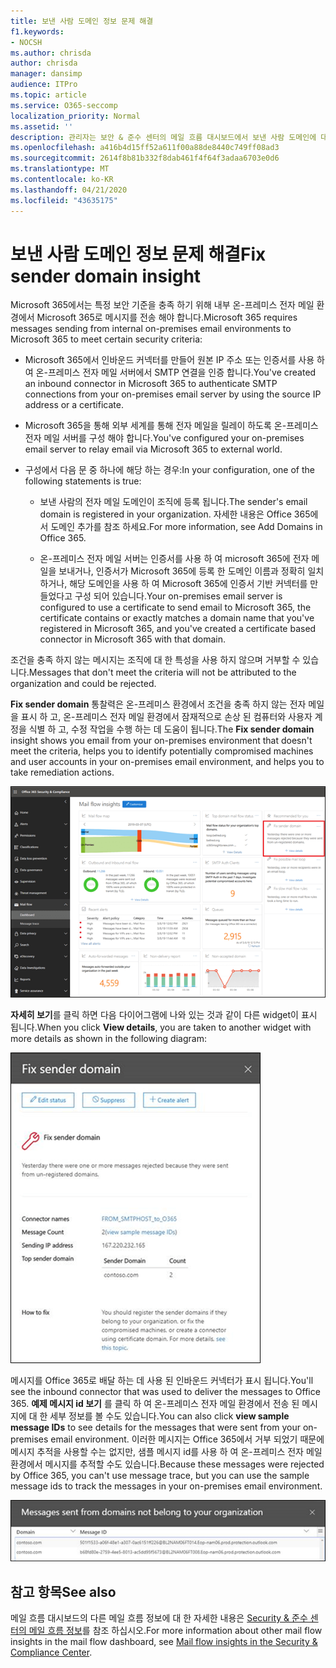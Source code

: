 ```yaml
---
title: 보낸 사람 도메인 정보 문제 해결
f1.keywords:
- NOCSH
ms.author: chrisda
author: chrisda
manager: dansimp
audience: ITPro
ms.topic: article
ms.service: O365-seccomp
localization_priority: Normal
ms.assetid: ''
description: 관리자는 보안 & 준수 센터의 메일 흐름 대시보드에서 보낸 사람 도메인에 대 한 정보를 수정 하는 방법에 대해 알아볼 수 있습니다.
ms.openlocfilehash: a416b4d15ff52a611f00a88de8440c749ff08ad3
ms.sourcegitcommit: 2614f8b81b332f8dab461f4f64f3adaa6703e0d6
ms.translationtype: MT
ms.contentlocale: ko-KR
ms.lasthandoff: 04/21/2020
ms.locfileid: "43635175"
---
```

# <a name="fix-sender-domain-insight"></a><span data-ttu-id="857f1-103">보낸 사람 도메인 정보 문제 해결</span><span class="sxs-lookup"><span data-stu-id="857f1-103">Fix sender domain insight</span></span>

<span data-ttu-id="857f1-104">Microsoft 365에서는 특정 보안 기준을 충족 하기 위해 내부 온-프레미스 전자 메일 환경에서 Microsoft 365로 메시지를 전송 해야 합니다.</span><span class="sxs-lookup"><span data-stu-id="857f1-104">Microsoft 365 requires messages sending from internal on-premises email environments to Microsoft 365 to meet certain security criteria:</span></span>

- <span data-ttu-id="857f1-105">Microsoft 365에서 인바운드 커넥터를 만들어 원본 IP 주소 또는 인증서를 사용 하 여 온-프레미스 전자 메일 서버에서 SMTP 연결을 인증 합니다.</span><span class="sxs-lookup"><span data-stu-id="857f1-105">You've created an inbound connector in Microsoft 365 to authenticate SMTP connections from your on-premises email server by using the source IP address or a certificate.</span></span>

- <span data-ttu-id="857f1-106">Microsoft 365을 통해 외부 세계를 통해 전자 메일을 릴레이 하도록 온-프레미스 전자 메일 서버를 구성 해야 합니다.</span><span class="sxs-lookup"><span data-stu-id="857f1-106">You've configured your on-premises email server to relay email via Microsoft 365 to external world.</span></span>

- <span data-ttu-id="857f1-107">구성에서 다음 문 중 하나에 해당 하는 경우:</span><span class="sxs-lookup"><span data-stu-id="857f1-107">In your configuration, one of the following statements is true:</span></span>

  - <span data-ttu-id="857f1-108">보낸 사람의 전자 메일 도메인이 조직에 등록 됩니다.</span><span class="sxs-lookup"><span data-stu-id="857f1-108">The sender's email domain is registered in your organization.</span></span> <span data-ttu-id="857f1-109">자세한 내용은 Office 365에서 도메인 추가를 참조 하세요.</span><span class="sxs-lookup"><span data-stu-id="857f1-109">For more information, see Add Domains in Office 365.</span></span>

  - <span data-ttu-id="857f1-110">온-프레미스 전자 메일 서버는 인증서를 사용 하 여 microsoft 365에 전자 메일을 보내거나, 인증서가 Microsoft 365에 등록 한 도메인 이름과 정확히 일치 하거나, 해당 도메인을 사용 하 여 Microsoft 365에 인증서 기반 커넥터를 만들었다고 구성 되어 있습니다.</span><span class="sxs-lookup"><span data-stu-id="857f1-110">Your on-premises email server is configured to use a certificate to send email to Microsoft 365, the certificate contains or exactly matches a domain name that you've registered in Microsoft 365, and you've created a certificate based connector in Microsoft 365 with that domain.</span></span> 

<span data-ttu-id="857f1-111">조건을 충족 하지 않는 메시지는 조직에 대 한 특성을 사용 하지 않으며 거부할 수 있습니다.</span><span class="sxs-lookup"><span data-stu-id="857f1-111">Messages that don't meet the criteria will not be attributed to the organization and could be rejected.</span></span>

<span data-ttu-id="857f1-112">**Fix sender domain** 통찰력은 온-프레미스 환경에서 조건을 충족 하지 않는 전자 메일을 표시 하 고, 온-프레미스 전자 메일 환경에서 잠재적으로 손상 된 컴퓨터와 사용자 계정을 식별 하 고, 수정 작업을 수행 하는 데 도움이 됩니다.</span><span class="sxs-lookup"><span data-stu-id="857f1-112">The **Fix sender domain** insight shows you email from your on-premises environment that doesn't meet the criteria, helps you to identify potentially compromised machines and user accounts in your on-premises email environment, and helps you to take remediation actions.</span></span>

![보안 & 준수 센터의 메일 흐름 대시보드에서 보낸 사람 도메인 통찰력 수정](../../media/sender-domain-insight-selected.png)

<span data-ttu-id="857f1-114">**자세히 보기**를 클릭 하면 다음 다이어그램에 나와 있는 것과 같이 다른 widget이 표시 됩니다.</span><span class="sxs-lookup"><span data-stu-id="857f1-114">When you click **View details**, you are taken to another widget with more details as shown in the following diagram:</span></span>

![보낸 사람 도메인 문제 해결의 세부 정보 위젯](../../media/sender-domain-view-details.png)

<span data-ttu-id="857f1-116">메시지를 Office 365로 배달 하는 데 사용 된 인바운드 커넥터가 표시 됩니다.</span><span class="sxs-lookup"><span data-stu-id="857f1-116">You'll see the inbound connector that was used to deliver the messages to Office 365.</span></span> <span data-ttu-id="857f1-117">**예제 메시지 id 보기** 를 클릭 하 여 온-프레미스 전자 메일 환경에서 전송 된 메시지에 대 한 세부 정보를 볼 수도 있습니다.</span><span class="sxs-lookup"><span data-stu-id="857f1-117">You can also click **view sample message IDs** to see details for the messages that were sent from your on-premises email environment.</span></span> <span data-ttu-id="857f1-118">이러한 메시지는 Office 365에서 거부 되었기 때문에 메시지 추적을 사용할 수는 없지만, 샘플 메시지 id를 사용 하 여 온-프레미스 전자 메일 환경에서 메시지를 추적할 수도 있습니다.</span><span class="sxs-lookup"><span data-stu-id="857f1-118">Because these messages were rejected by Office 365, you can't use message trace, but you can use the sample message ids to track the messages in your on-premises email environment.</span></span>

![보낸 사람 도메인 정보 수정에서 예제 메시지 id 보기](../../media/sender-domain-view-sample-message-ids.png)

## <a name="see-also"></a><span data-ttu-id="857f1-120">참고 항목</span><span class="sxs-lookup"><span data-stu-id="857f1-120">See also</span></span>

<span data-ttu-id="857f1-121">메일 흐름 대시보드의 다른 메일 흐름 정보에 대 한 자세한 내용은 [Security & 준수 센터의 메일 흐름 정보](mail-flow-insights-v2.md)를 참조 하십시오.</span><span class="sxs-lookup"><span data-stu-id="857f1-121">For more information about other mail flow insights in the mail flow dashboard, see [Mail flow insights in the Security & Compliance Center](mail-flow-insights-v2.md).</span></span>
